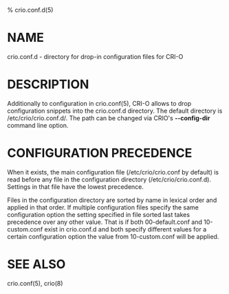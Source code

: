 % crio.conf.d(5)

# NAME
crio.conf.d - directory for drop-in configuration files for CRI-O

# DESCRIPTION
Additionally to configuration in crio.conf(5), CRI-O allows to drop configuration
snippets into the crio.conf.d directory. The default directory is /etc/crio/crio.conf.d/.
The path can be changed via CRIO's **--config-dir** command line option.

# CONFIGURATION PRECEDENCE
When it exists, the main configuration file (/etc/crio/crio.conf by default) is
read before any file in the configuration directory (/etc/crio/crio.conf.d).
Settings in that file have the lowest precedence.

Files in the configuration directory are sorted by name in lexical order and
applied in that order. If multiple configuration files specify the same
configuration option the setting specified in file sorted last takes
precedence over any other value. That is if both 00-default.conf and
10-custom.conf exist in crio.conf.d and both specify different values for a
certain configuration option the value from 10-custom.conf will be applied.

# SEE ALSO

crio.conf(5), crio(8)
